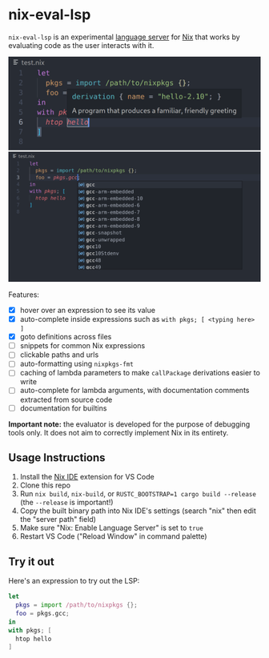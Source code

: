 # nix-eval-lsp

`nix-eval-lsp` is an experimental [language server](https://langserver.org/) for [Nix](https://nixos.org) that works by evaluating code as the user interacts with it.

<img src="./demo-hover.png" width="600">
<img src="./demo-completion.png" width="600">

Features:
- [x] hover over an expression to see its value
- [x] auto-complete inside expressions such as `with pkgs; [ <typing here> ]`
- [x] goto definitions across files
- [ ] snippets for common Nix expressions
- [ ] clickable paths and urls
- [ ] auto-formatting using `nixpkgs-fmt`
- [ ] caching of lambda parameters to make `callPackage` derivations easier to write
- [ ] auto-complete for lambda arguments, with documentation comments extracted from source code
- [ ] documentation for builtins

**Important note:** the evaluator is developed for the purpose of debugging tools only. It does not aim to correctly implement Nix in its entirety.

## Usage Instructions

1. Install the [Nix IDE](https://marketplace.visualstudio.com/items?itemName=jnoortheen.nix-ide) extension for VS Code
2. Clone this repo
3. Run `nix build`, `nix-build`, or `RUSTC_BOOTSTRAP=1 cargo build --release` (the `--release` is important!)
4. Copy the built binary path into Nix IDE's settings (search "nix" then edit the "server path" field)
5. Make sure "Nix: Enable Language Server" is set to `true`
6. Restart VS Code ("Reload Window" in command palette)

## Try it out

Here's an expression to try out the LSP:

```nix
let
  pkgs = import /path/to/nixpkgs {};
  foo = pkgs.gcc;
in
with pkgs; [
  htop hello
]
```
